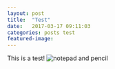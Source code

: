 ```yaml
---
layout: post
title:  "Test"
date:   2017-03-17 09:11:03
categories: posts test
featured-image:
---
```


This is a test!
![notepad and pencil](/images/thought.jpg)

